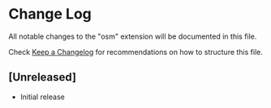 # Change Log

All notable changes to the "osm" extension will be documented in this file.

Check [Keep a Changelog](http://keepachangelog.com/) for recommendations on how to structure this file.

## [Unreleased]

- Initial release
